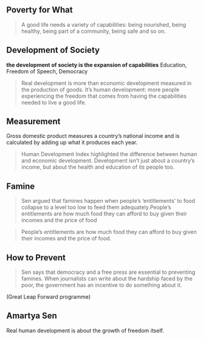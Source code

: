 ## Poverty for What
> A good life needs a variety of capabilities: being nourished, being healthy, being part of a community, being safe and so on.

## Development of Society
**the development of society is the expansion of capabilities**
Education, Freedom of Speech, Democracy
> Real development is more than economic development measured in the production of goods. It’s human development: more people experiencing the freedom that comes from having the capabilities needed to live a good life.

## Measurement
Gross domestic product measures a country’s national income and is calculated by adding up what it produces each year.
> Human Development Index highlighted the difference between human and economic development.
> Development isn’t just about a country’s income, but about the health and education of its people too.

## Famine
> Sen argued that famines happen when people’s ‘entitlements’ to food collapse to a level too low to feed them adequately.People’s entitlements are how much food they can afford to buy given their incomes and the price of food

> People’s entitlements are how much food they can afford to buy given their incomes and the price of food.

## How to Prevent
> Sen says that democracy and a free press are essential to preventing famines. When journalists can write about the hardship faced by the poor, the government has an incentive to do something about it.

(Great Leap Forward programme)

## Amartya Sen
Real human development is about the growth of freedom itself.

